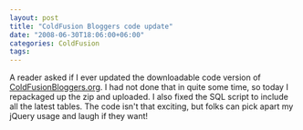 ```yaml
---
layout: post
title: "ColdFusion Bloggers code update"
date: "2008-06-30T18:06:00+06:00"
categories: ColdFusion 
tags: 
---
```


A reader asked if I ever updated the downloadable code version of <a href="http://www.coldfusionbloggers.org">ColdFusionBloggers.org</a>. I had not done that in quite some time, so today I repackaged up the zip and uploaded. I also fixed the SQL script to include all the latest tables. The code isn't that exciting, but folks can pick apart my jQuery usage and laugh if they want!